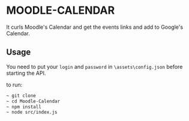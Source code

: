# MOODLE-CALENDAR

It curls Moodle's Calendar and get the events links and add to Google's Calendar.

## Usage

You need to put your `login` and `password` in ``\assets\config.json`` before starting the API.

to run:
```bash
~ git clone
~ cd Moodle-Calendar
~ npm install
~ node src/index.js
```